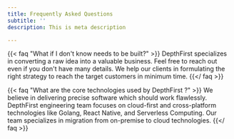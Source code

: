 ```yaml
---
title: Frequently Asked Questions
subtitle: ''
description: This is meta description

---
```

{{< faq "What if I don't know needs to be built?" >}} DepthFirst specializes in converting a raw idea into a valuable business. Feel free to reach out even if you don't have many details. We help our clients in formulating the right strategy to reach the target customers in minimum time. {{</ faq >}}

{{< faq "What are the core technologies used by DepthFirst ?" >}} We believe in delivering precise software which should work flawlessly. DepthFirst engineering team focuses on cloud-first and cross-platform technologies like Golang, React Native, and Serverless Computing. Our team specializes in migration from on-premise to cloud technologies.  {{</ faq >}}